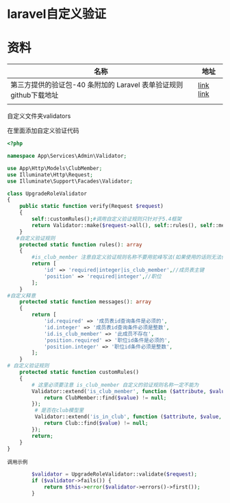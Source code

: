 # laravel自定义验证

# 资料

| 名称                                                         | 地址                                                         |
| ------------------------------------------------------------ | ------------------------------------------------------------ |
| 第三方提供的验证包-40 条附加的 Laravel 表单验证规则   github下载地址 | [link](https://learnku.com/laravel/t/39365)   [link](https://github.com/mattkingshott/axiom) |
|                                                              |                                                              |

自定义文件夹validators

在里面添加自定义验证代码

```php
<?php

namespace App\Services\Admin\Validator;

use App\Http\Models\ClubMember;
use Illuminate\Http\Request;
use Illuminate\Support\Facades\Validator;

class UpgradeRoleValidator
{
    public static function verify(Request $request)
    {
        self::customRules();#调用自定义验证规则只针对于5.4框架
        return Validator::make($request->all(), self::rules(), self::messages());
    }
   #自定义验证规则
    protected static function rules(): array
    {
        #is_club_member 注意自定义验证规则名称不要用驼峰写法(如果使用的话则无法使用自定义释意)
        return [
            'id' => 'required|integer|is_club_member',//成员表主键
            'position' => 'required|integer',//职位
        ];
    }
#自定义释意
    protected static function messages(): array
    {
        return [
            'id.required' => '成员表id查询条件是必须的',
            'id.integer' => '成员表id查询条件必须是整数',
            'id.is_club_member' => '此成员不存在',
            'position.required' => '职位id条件是必须的',
            'position.integer' => '职位id条件必须是整数',
        ];
    }
# 自定义验证规则
    protected static function customRules()
    {
        # 这里必须要注意 is_club_member 自定义的验证规则名称一定不能为
        Validator::extend('is_club_member', function ($attribute, $value, $parameters, $validator) {
            return ClubMember::find($value) != null;
        });
         # 是否在club模型里 
         Validator::extend('is_in_club', function ($attribute, $value, $parameters, $validator) {
            return Club::find($value) != null;
        });
        return;
    }
}
```

`调用示例`

```php
        $validator = UpgradeRoleValidator::validate($request);
        if ($validator->fails()) {
            return $this->error($validator->errors()->first());
        }
```

